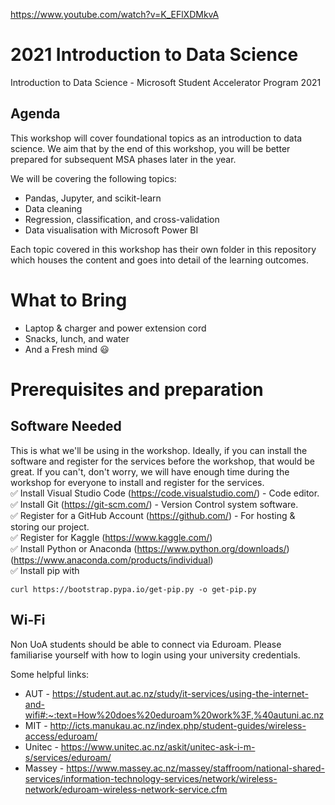 https://www.youtube.com/watch?v=K_EFlXDMkvA

# 2021 Introduction to Data Science
Introduction to Data Science - Microsoft Student Accelerator Program 2021

## Agenda
This workshop will cover foundational topics as an introduction to data science. We aim that by the end of this workshop, you will
be better prepared for subsequent MSA phases later in the year.

We will be covering the following topics:
* Pandas, Jupyter, and scikit-learn
* Data cleaning
* Regression, classification, and cross-validation
* Data visualisation with Microsoft Power BI

Each topic covered in this workshop has their own folder in this repository which houses the content and goes into detail of the learning outcomes.

# What to Bring
* Laptop & charger and power extension cord
* Snacks, lunch, and water
* And a Fresh mind 😃
# Prerequisites and preparation
## Software Needed
This is what we'll be using in the workshop. Ideally, if you can install the software and register for the services before the workshop, that would be great. If you can't, don't worry, we will have enough time during the workshop for everyone to install and register for the services.<br>
✅ Install Visual Studio Code (https://code.visualstudio.com/) - Code editor.<br>
✅ Install Git (https://git-scm.com/) - Version Control system software.<br>
✅ Register for a GitHub Account (https://github.com/) - For hosting & storing our project.<br>
✅ Register for Kaggle (https://www.kaggle.com/)<br>
✅ Install Python or Anaconda (https://www.python.org/downloads/)(https://www.anaconda.com/products/individual)<br>
✅ Install pip with 
```
curl https://bootstrap.pypa.io/get-pip.py -o get-pip.py
```
## Wi-Fi
Non UoA students should be able to connect via Eduroam. Please familiarise yourself with how to login using your university credentials.

Some helpful links:
* AUT - https://student.aut.ac.nz/study/it-services/using-the-internet-and-wifi#:~:text=How%20does%20eduroam%20work%3F,%40autuni.ac.nz
* MIT - http://icts.manukau.ac.nz/index.php/student-guides/wireless-access/eduroam/
* Unitec - https://www.unitec.ac.nz/askit/unitec-ask-i-m-s/services/eduroam/
* Massey - https://www.massey.ac.nz/massey/staffroom/national-shared-services/information-technology-services/network/wireless-network/eduroam-wireless-network-service.cfm
